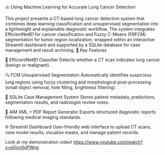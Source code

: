 🫁 Using Machine Learning for Accurate Lung Cancer Detection

This project presents a CT-based lung cancer detection system that combines deep learning classification and unsupervised segmentation into a lightweight and explainable diagnostic workflow. The system integrates EfficientNetB1 for cancer classification and Fuzzy C-Means (FRFCM) segmentation for tumor region localization, wrapped within an interactive Streamlit dashboard and supported by a SQLite database for case management and result archiving.
🚀 Key Features

🧠 EfficientNetB1 Classifier
Detects whether a CT scan indicates lung cancer (benign or malignant).

🔍 FCM Unsupervised Segmentation
Automatically identifies suspicious lung regions using fuzzy clustering and morphological post-processing (small object removal, hole filling, brightness filtering).

💾 SQLite Case Management System
Stores patient metadata, predictions, segmentation results, and radiologist review notes.

📄 AIM XML + PDF Report Generator
Exports structured diagnostic reports following medical imaging standards.

🌐 Streamlit Dashboard
User-friendly web interface to upload CT scans, view model results, visualize masks, and manage patient records.

Look at my demonstration video!
https://www.youtube.com/watch?v=eGjvr0oPWng


